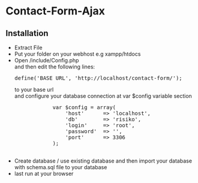 Contact-Form-Ajax
=================
<h2> Installation </h2>
<ul>
	<li>Extract File</li>
	<li>Put your folder on your webhost e.g xampp/htdocs</li>
	<li>Open /include/Config.php <br>
		and then edit the following lines: <br>
		<pre>define('BASE_URL', 'http://localhost/contact-form/'); </pre>
		to your base url <br>
		and configure your database connection at var $config variable section <br>
		<pre>
			var $config = array(
				'host' 		=> 'localhost',
				'db'		=> 'risiko',
				'login'		=> 'root',
				'password'	=> '',
				'port'		=> 3306
			);
		</pre>
	</li>
	<li>
		Create database / use existing database and then import your database with schema.sql file to your database
	</li>
	<li>
		last run at your browser
	</li>
</li>
